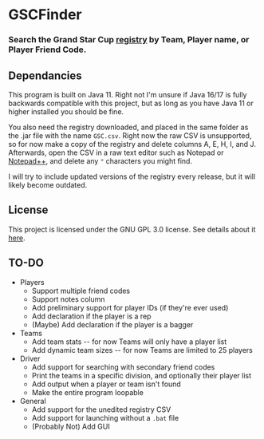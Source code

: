 # GSCFinder
### Search the Grand Star Cup [registry](https://docs.google.com/spreadsheets/d/1BlFi6L9c_J_6ILP_oJx_0K7mQ-iQSFksClyAKFspyxE/edit#gid=275123766) by Team, Player name, or Player Friend Code.
## Dependancies
This program is built on Java 11. Right not I'm unsure if Java 16/17 is fully backwards compatible with this project, but as long as you have Java 11 or higher installed you should be fine.

You also need the registry downloaded, and placed in the same folder as the .jar file with the name ```GSC.csv```.
Right now the raw CSV is unsupported, so for now make a copy of the registry and delete columns A, E, H, I, and J.
Afterwards, open the CSV in a raw text editor such as Notepad or [Notepad++](https://notepad-plus-plus.org/downloads/), and delete any ```"``` characters you might find.

I will try to include updated versions of the registry every release, but it will likely become outdated.
## License
This project is licensed under the GNU GPL 3.0 license. See details about it [here](https://choosealicense.com/licenses/gpl-3.0/).
## TO-DO
* Players
  - Support multiple friend codes
  - Support notes column
  - Add preliminary support for player IDs (if they're ever used)
  - Add declaration if the player is a rep
  - (Maybe) Add declaration if the player is a bagger
* Teams 
  - Add team stats -- for now Teams will only have a player list
  - Add dynamic team sizes -- for now Teams are limited to 25 players
* Driver
  - Add support for searching with secondary friend codes
  - Print the teams in a specific division, and optionally their player list
  - Add output when a player or team isn't found
  - Make the entire program loopable
* General
  - Add support for the unedited registry CSV
  - Add support for launching without a ```.bat``` file
  - (Probably Not) Add GUI
